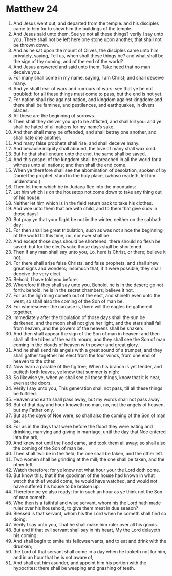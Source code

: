 ﻿# Matthew 24
1. And Jesus went out, and departed from the temple: and his disciples came to him for to shew him the buildings of the temple. 
2. And Jesus said unto them, See ye not all these things? verily I say unto you, There shall not be left here one stone upon another, that shall not be thrown down. 
3.  And as he sat upon the mount of Olives, the disciples came unto him privately, saying, Tell us, when shall these things be? and what shall be the sign of thy coming, and of the end of the world? 
4. And Jesus answered and said unto them, Take heed that no man deceive you. 
5. For many shall come in my name, saying, I am Christ; and shall deceive many. 
6. And ye shall hear of wars and rumours of wars: see that ye be not troubled: for all these things must come to pass, but the end is not yet. 
7. For nation shall rise against nation, and kingdom against kingdom: and there shall be famines, and pestilences, and earthquakes, in divers places. 
8. All these are the beginning of sorrows. 
9. Then shall they deliver you up to be afflicted, and shall kill you: and ye shall be hated of all nations for my name’s sake. 
10. And then shall many be offended, and shall betray one another, and shall hate one another. 
11. And many false prophets shall rise, and shall deceive many. 
12. And because iniquity shall abound, the love of many shall wax cold. 
13. But he that shall endure unto the end, the same shall be saved. 
14. And this gospel of the kingdom shall be preached in all the world for a witness unto all nations; and then shall the end come. 
15. When ye therefore shall see the abomination of desolation, spoken of by Daniel the prophet, stand in the holy place, (whoso readeth, let him understand:) 
16. Then let them which be in Judaea flee into the mountains: 
17. Let him which is on the housetop not come down to take any thing out of his house: 
18. Neither let him which is in the field return back to take his clothes. 
19. And woe unto them that are with child, and to them that give suck in those days! 
20. But pray ye that your flight be not in the winter, neither on the sabbath day: 
21. For then shall be great tribulation, such as was not since the beginning of the world to this time, no, nor ever shall be. 
22. And except those days should be shortened, there should no flesh be saved: but for the elect’s sake those days shall be shortened. 
23. Then if any man shall say unto you, Lo, here is Christ, or there; believe it not. 
24. For there shall arise false Christs, and false prophets, and shall shew great signs and wonders; insomuch that, if it were possible, they shall deceive the very elect. 
25. Behold, I have told you before. 
26. Wherefore if they shall say unto you, Behold, he is in the desert; go not forth: behold, he is in the secret chambers; believe it not. 
27. For as the lightning cometh out of the east, and shineth even unto the west; so shall also the coming of the Son of man be. 
28. For wheresoever the carcase is, there will the eagles be gathered together. 
29.  Immediately after the tribulation of those days shall the sun be darkened, and the moon shall not give her light, and the stars shall fall from heaven, and the powers of the heavens shall be shaken: 
30. And then shall appear the sign of the Son of man in heaven: and then shall all the tribes of the earth mourn, and they shall see the Son of man coming in the clouds of heaven with power and great glory. 
31. And he shall send his angels with a great sound of a trumpet, and they shall gather together his elect from the four winds, from one end of heaven to the other. 
32. Now learn a parable of the fig tree; When his branch is yet tender, and putteth forth leaves, ye know that summer is nigh: 
33. So likewise ye, when ye shall see all these things, know that it is near, even at the doors. 
34. Verily I say unto you, This generation shall not pass, till all these things be fulfilled. 
35. Heaven and earth shall pass away, but my words shall not pass away. 
36.  But of that day and hour knoweth no man, no, not the angels of heaven, but my Father only. 
37. But as the days of Noe were, so shall also the coming of the Son of man be. 
38. For as in the days that were before the flood they were eating and drinking, marrying and giving in marriage, until the day that Noe entered into the ark, 
39. And knew not until the flood came, and took them all away; so shall also the coming of the Son of man be. 
40. Then shall two be in the field; the one shall be taken, and the other left. 
41. Two women shall be grinding at the mill; the one shall be taken, and the other left. 
42.  Watch therefore: for ye know not what hour your the Lord doth come. 
43. But know this, that if the goodman of the house had known in what watch the thief would come, he would have watched, and would not have suffered his house to be broken up. 
44. Therefore be ye also ready: for in such an hour as ye think not the Son of man cometh. 
45. Who then is a faithful and wise servant, whom his the Lord hath made ruler over his household, to give them meat in due season? 
46. Blessed is that servant, whom his the Lord when he cometh shall find so doing. 
47. Verily I say unto you, That he shall make him ruler over all his goods. 
48. But and if that evil servant shall say in his heart, My the Lord delayeth his coming; 
49. And shall begin to smite his fellowservants, and to eat and drink with the drunken; 
50. the Lord of that servant shall come in a day when he looketh not for him, and in an hour that he is not aware of, 
51. And shall cut him asunder, and appoint him his portion with the hypocrites: there shall be weeping and gnashing of teeth. 
